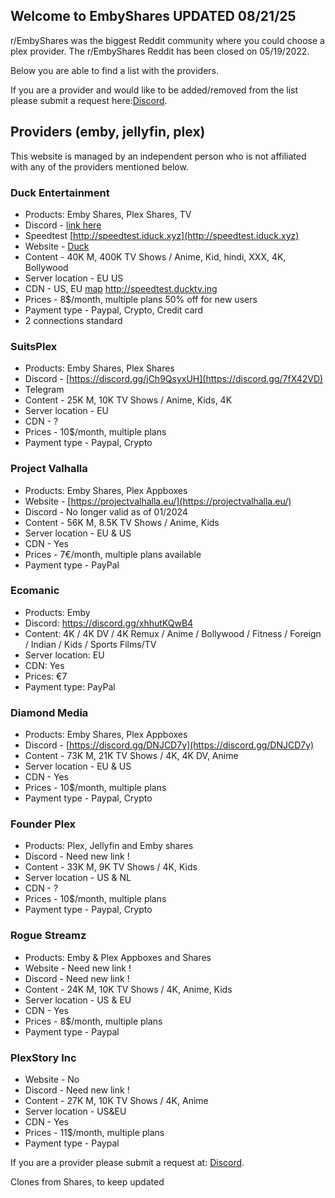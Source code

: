 ## Welcome to EmbyShares UPDATED 08/21/25

r/EmbyShares was the biggest Reddit community where you could choose a plex provider. The r/EmbyShares Reddit has been closed on 05/19/2022.

Below you are able to find a list with the providers.

If you are a provider and would like to be added/removed from the list please submit a request here:[Discord](https://discord.gg/4d9q4cyMbD).

## Providers (emby, jellyfin, plex)
This website is managed by an independent person who is not affiliated with any of the providers mentioned below.

### Duck Entertainment
- Products: Emby Shares, Plex Shares, TV
- Discord - [link here](https://discord.iduck.xyz)
- Speedtest [http://speedtest.iduck.xyz](http://speedtest.iduck.xyz)
- Website - [Duck](http://www.ducktv.ing)
- Content - 40K M, 400K TV Shows / Anime, Kid, hindi, XXX, 4K, Bollywood 
- Server location - EU  US 
- CDN - US, EU [map](https://media.discordapp.net/attachments/1320516916359598173/1320516917017968690/Screenshot_2024-12-22_at_4.21.40_PM.png?ex=676e7ff7&is=676d2e77&hm=36dbe68d2fde57803455b3dd55c9a3d7a5724c5186176fc2a3568383067b0d3d&)   http://speedtest.ducktv.ing
- Prices - 8$/month, multiple plans  50% off for new users
- Payment type - Paypal, Crypto, Credit card
- 2 connections standard 


### SuitsPlex
- Products: Emby Shares, Plex Shares
- Discord - [https://discord.gg/jCh9QsyxUH](https://discord.gg/7fX42VD)
- Telegram
- Content - 25K M, 10K TV Shows / Anime, Kids, 4K
- Server location - EU
- CDN - ?
- Prices - 10$/month, multiple plans
- Payment type - Paypal, Crypto

### Project Valhalla
- Products: Emby Shares, Plex Appboxes
- Website - [https://projectvalhalla.eu/](https://projectvalhalla.eu/)
- Discord - No longer valid as of 01/2024
- Content - 56K M, 8.5K TV Shows / Anime, Kids
- Server location - EU & US
- CDN - Yes
- Prices - 7€/month, multiple plans available
- Payment type - PayPal 

### Ecomanic
- Products: Emby
- Discord: https://discord.gg/xhhutKQwB4
- Content: 4K / 4K DV / 4K Remux / Anime / Bollywood / Fitness / Foreign / Indian / Kids / Sports Films/TV
- Server location: EU
- CDN: Yes
- Prices: €7
- Payment type: PayPal

### Diamond Media
- Products: Emby Shares, Plex Appboxes
- Discord - [https://discord.gg/DNJCD7y](https://discord.gg/DNJCD7y)
- Content - 73K M, 21K TV Shows / 4K, 4K DV, Anime
- Server location - EU & US
- CDN - Yes
- Prices - 10$/month, multiple plans
- Payment type - Paypal, Crypto

### Founder Plex
- Products: Plex, Jellyfin and Emby shares
- Discord - Need new link !
- Content - 33K M, 9K TV Shows / 4K, Kids
- Server location - US & NL
- CDN - ?
- Prices - 10$/month, multiple plans
- Payment type - Paypal, Crypto

### Rogue Streamz
- Products: Emby & Plex Appboxes and Shares
- Website - Need new link !
- Discord -  Need new link !
- Content - 24K M, 10K TV Shows / 4K, Anime, Kids
- Server location - US & EU
- CDN - Yes
- Prices - 8$/month, multiple plans
- Payment type - Paypal

### PlexStory Inc
- Website - No
- Discord -  Need new link !
- Content - 27K M, 10K TV Shows / 4K, Anime 
- Server location - US&EU
- CDN - Yes
- Prices - 11$/month, multiple plans
- Payment type - Paypal

If you are a provider please submit a request at: [Discord](https://discord.gg/4d9q4cyMbD).

Clones from Shares, to keep updated 

